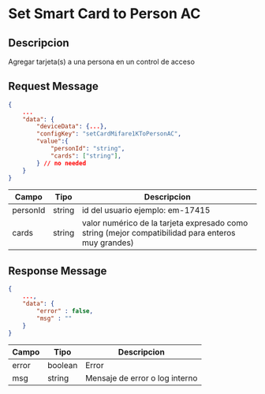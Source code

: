 # Set Smart Card to Person AC

## Descripcion

Agregar tarjeta(s) a una persona en un control de acceso

## Request Message

```json
{
    ...
    "data": {
        "deviceData": {...},
        "configKey": "setCardMifare1KToPersonAC",
        "value":{
            "personId": "string",
            "cards": ["string"],
        } // no needed
    }
}
```

| Campo    | Tipo   | Descripcion                                                                                        |
| -------- | ------ | -------------------------------------------------------------------------------------------------- |
| personId | string | id del usuario ejemplo: em-17415                                                                   |
| cards    | string | valor numérico de la tarjeta expresado como string (mejor compatibilidad para enteros muy grandes) |

## Response Message

```json
{
    ...,
    "data": {
        "error" : false,
        "msg" : ""
    }
}
```

| Campo | Tipo    | Descripcion                    |
| ----- | ------- | ------------------------------ |
| error | boolean | Error                          |
| msg   | string  | Mensaje de error o log interno |
